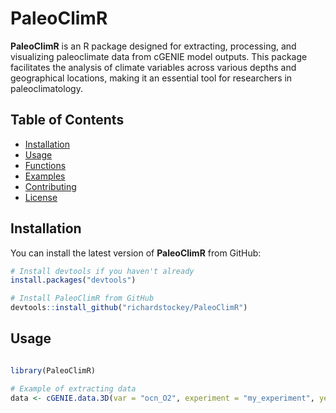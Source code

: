 # PaleoClimR

**PaleoClimR** is an R package designed for extracting, processing, and visualizing paleoclimate data from cGENIE model outputs. This package facilitates the analysis of climate variables across various depths and geographical locations, making it an essential tool for researchers in paleoclimatology.

## Table of Contents

- [Installation](#installation)
- [Usage](#usage)
- [Functions](#functions)
- [Examples](#examples)
- [Contributing](#contributing)
- [License](#license)

## Installation

You can install the latest version of **PaleoClimR** from GitHub:

```R
# Install devtools if you haven't already
install.packages("devtools")

# Install PaleoClimR from GitHub
devtools::install_github("richardstockey/PaleoClimR")
```

## Usage
```R

library(PaleoClimR)

# Example of extracting data
data <- cGENIE.data.3D(var = "ocn_O2", experiment = "my_experiment", year = "default")
```
